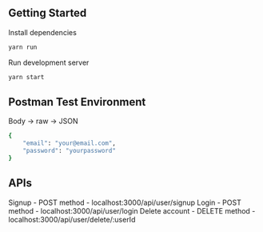 ## Getting Started

Install dependencies

```bash
yarn run
```

Run development server

```bash
yarn start
```

## Postman Test Environment

Body -> raw -> JSON

```bash
{
    "email": "your@email.com",
    "password": "yourpassword"
}
```

## APIs

Signup - POST method - localhost:3000/api/user/signup
Login - POST method - localhost:3000/api/user/login
Delete account - DELETE method - localhost:3000/api/user/delete/:userId
